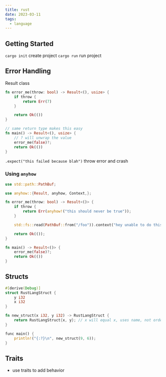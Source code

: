 ```yaml
---
title: rust
date: 2023-03-11
tags:
  - language
---
```


## Getting Started

`cargo init` create project
`cargo run` run project

## Error Handling

Result class

```rust
fn error_me(throw: bool) -> Result<(), usize> {
    if throw {
        return Err(7)
    }

    return Ok(())
}

// same return type makes this easy
fn main() -> Result<(), usize> {
    // ? will unwrap the value
    error_me(false)?;
    return Ok(())
}
```

`.expect("this failed because blah")` throw error and crash

### Using `anyhow`

```rust
use std::path::PathBuf;

use anyhow::{Result, anyhow, Context,};

fn error_me(throw: bool) -> Result<()> {
    if throw {
        return Err(anyhow!("this should never be true"));
    }

    std::fs::read(PathBuf::from("/foo")).context("hey unable to do this")?;

    return Ok(());
}

fn main() -> Result<()> {
    error_me(false)?;
    return Ok(())
}
```

## Structs

```rust
#[derive(Debug)]
struct RustLangStruct {
    y i32
    x i32
}

fn new_struct(x i32, y i32) -> RustLangStruct {
    return RustLangStruct{x, y}; // x will equal x, uses name, not order
}

func main() {
    println!("{:?}\n", new_struct(9, 6));
}
```

## Traits

- use traits to add behavior
